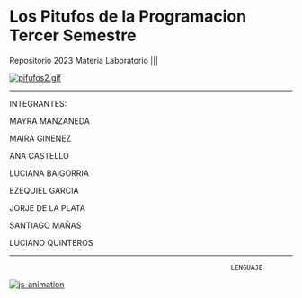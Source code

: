 # Los Pitufos de la Programacion Tercer Semestre
Repositorio 2023 Materia Laboratorio |||


[![pifufos2.gif](https://i.postimg.cc/D0kdghzy/pifufos2.gif)](https://postimg.cc/tZkxqLPL)












___________________________________________________________________________________________________________________________________________________

INTEGRANTES:
       
 MAYRA MANZANEDA   
 
 MAIRA GINENEZ  
 
 ANA CASTELLO   
 
 LUCIANA BAIGORRIA 
 
 EZEQUIEL GARCIA 
 
 JORJE DE LA PLATA
 
 SANTIAGO MAÑAS   
 
LUCIANO QUINTEROS  


______________________________________________________________________________________________________________________________________________________________________

                                                           LENGUAJE
                                                           
                                                           
                                                           
<a href='https://postimg.cc/BXtDcJRb' target='_blank'><img src='https://i.postimg.cc/BXtDcJRb/js-animation.gif' border='0' alt='js-animation'/></a>



